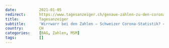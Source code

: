 ```yaml
---
date:          2021-01-05
redirect:      https://www.tagesanzeiger.ch/genaue-zahlen-zu-den-corona-toten-gibt-es-erst-in-zwei-jahren-937993046917
title:         Tagesanzeiger
subtitle:      'Wirrwarr bei den Zahlen – Schweizer Corona-Statistik? «Wie in einem Entwicklungsland»'
country:       CH
categories:    [BAG, Zahlen, MSM]
tags:          []
---
```

